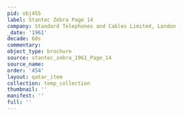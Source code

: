 ```yaml
---
pid: obj455
label: Stantec Zebra Page 14
company: Standard Telephones and Cables Limited, London
_date: '1961'
decade: 60s
commentary: 
object_type: brochure
source: stantec_zebra_1961_Page_14
source_name: 
order: '454'
layout: qatar_item
collection: temp_collection
thumbnail: ''
manifest: ''
full: ''
---
```

